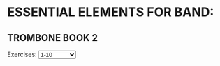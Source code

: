 <h1>ESSENTIAL ELEMENTS FOR BAND:</h1>
  <h2>TROMBONE BOOK 2</h2>
<body onload="selectFunction()">
Exercises:
  <select id="mySelect" onchange="selectFunction()">
  <option>1-10</option>
  <option>11-19</option>
  <option>20-31</option>
  <option>32-43</option>
  <option>44-55</option>
  <option>56-62</option>
  <option>63-74</option>
  <option>75-86</option>
  <option>87-99</option>
  <option>100-106</option>
  <option>107-115</option>
  <option>116-126</option>
  <option>127-133</option>
  <option>134-143</option>
  <option>144-150</option>
  <option>151-153</option>
   <optgroup label="Chorales">
  <option>154-158</option>
    </optgroup>
    <optgroup label="Major Scales">
  <option>159-162</option>
  <option>163-166</option>
  <option>167-170</option>
  <option>171-174</option>
  <option>175-178</option>
    </optgroup>
    <optgroup label="G, C, D Minor Scales">
  <option>179-184</option>
    </optgroup>
    <optgroup label="Chromatic Scales">
  <option>185-186</option>
    </optgroup>
    <optgroup label="Individual Study">
  <option>187-200</option>
   </optgroup>
    <optgroup label="Solo">
  <option>201-202</option>
    </optgroup>
</select>

<p id="music"></p>

<script>
const aud_dir = "https://e2-assets.s3.us-west-1.amazonaws.com/";
const aud_name = "E2TB"
const aud_path = `${aud_dir}${aud_name}`;
const img_dir = "https://www.essentialelementsinteractive.com/EESONGS/Graphics/"
const img_name = "B2Tbn2";
const img_path = `${img_dir}${img_name}`;
function selectFunction() {
  let text = "";
  var x = document.getElementById("mySelect").value;
  const myArray = x.split("-");
  var i = myArray[0];
  var num = myArray[1];
  for (; i <= num; i++) 
  {
    if (i < 10) {
    zero = "00";
  } else if (i < 100) {
    zero = "0";
  } else {
    zero = "";
  }
    text +="<img src=" + img_path + zero + i + ".jpg><br><audio controls><source src=" +  aud_path + i + ".mp3></audio><br><hr>";
  }
  document.getElementById("music").innerHTML = text;
}
</script>
</body>
